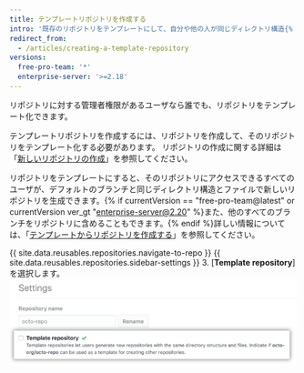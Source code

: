 ```yaml
---
title: テンプレートリポジトリを作成する
intro: '既存のリポジトリをテンプレートにして、自分や他の人が同じディレクトリ構造{% if currentVersion == "free-pro-team@latest" or currentVersion ver_gt "enterprise-server@2.20" %}、ブランチ、{% endif %}およびファイルで新しいリポジトリを生成できるようにすることができます。'
redirect_from:
  - /articles/creating-a-template-repository
versions:
  free-pro-team: '*'
  enterprise-server: '>=2.18'
---
```


リポジトリに対する管理者権限があるユーザなら誰でも、リポジトリをテンプレート化できます。

テンプレートリポジトリを作成するには、リポジトリを作成して、そのリポジトリをテンプレート化する必要があります。 リポジトリの作成に関する詳細は「[新しいリポジトリの作成](/articles/creating-a-new-repository)」を参照してください。

リポジトリをテンプレートにすると、そのリポジトリにアクセスできるすべてのユーザが、デフォルトのブランチと同じディレクトリ構造とファイルで新しいリポジトリを生成できます。{% if currentVersion == "free-pro-team@latest" or currentVersion ver_gt "enterprise-server@2.20" %}また、他のすべてのブランチをリポジトリに含めることもできます。{% endif %}詳しい情報については、「[テンプレートからリポジトリを作成する](/articles/creating-a-repository-from-a-template)」を参照してください。

{{ site.data.reusables.repositories.navigate-to-repo }}
{{ site.data.reusables.repositories.sidebar-settings }}
3. [**Template repository**] を選択します。 ![リポジトリをテンプレート化するチェックボックス](/assets/images/help/repository/template-repository-checkbox.png)
